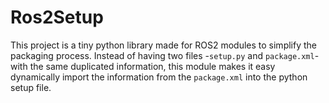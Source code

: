 # Ros2Setup

This project is a tiny python library made for ROS2 modules to simplify the packaging process.
Instead of having two files -`setup.py` and `package.xml`- with the same duplicated information, this module makes it easy dynamically import the information from the `package.xml` into the python setup file.

